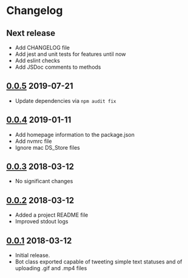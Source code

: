 # Changelog

## Next release

- Add CHANGELOG file
- Add jest and unit tests for features until now
- Add eslint checks
- Add JSDoc comments to methods

## [0.0.5](https://github.com/iheredia/tweet-bot/releases/tag/0.0.5) 2019-07-21

- Update dependencies via `npm audit fix`

## [0.0.4](https://github.com/iheredia/tweet-bot/releases/tag/0.0.4) 2019-01-11

- Add homepage information to the package.json
- Add nvmrc file 
- Ignore mac DS_Store files

## [0.0.3](https://github.com/iheredia/tweet-bot/releases/tag/0.0.3) 2018-03-12

- No significant changes

## [0.0.2](https://github.com/iheredia/tweet-bot/releases/tag/0.0.2) 2018-03-12

- Added a project README file
- Improved stdout logs

## [0.0.1](https://github.com/iheredia/tweet-bot/releases/tag/0.0.1) 2018-03-12

- Initial release.
- Bot class exported capable of tweeting simple text statuses and of uploading .gif and .mp4 files
